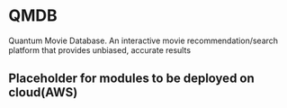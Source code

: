 # QMDB
Quantum Movie Database. An interactive movie recommendation/search platform that provides unbiased, accurate results

## Placeholder for modules to be deployed on cloud(AWS)